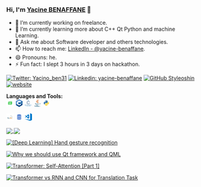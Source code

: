 ### Hi, I'm [Yacine BENAFFANE](https://styleoshin.github.io/portfolio/) 👋

<!--
**Styleoshin/Styleoshin** is a ✨ _special_ ✨ repository because its `README.md` (this file) appears on your GitHub profile.

Here are some ideas to get you started:
-->

- 🔭 I’m currently working on freelance.
- 🌱 I’m currently learning more about C++ Qt Python and machine Learning.
- 💬 Ask me about Software developer and others technologies.
- 📫 How to reach me: [LinkedIn - @yacine-benaffane](https://www.linkedin.com/in/yacine-benaffane/).
- 😄 Pronouns: he.
- ⚡ Fun fact: I slept 3 hours in 3 days on hackathon.

[![Twitter: Yacino_ben31](https://img.shields.io/twitter/follow/Yacino_ben31?style=social)](https://twitter.com/Yacino_ben31)
[![Linkedin: yacine-benaffane](https://img.shields.io/badge/-yacine_benaffane-blue?style=flat-square&logo=Linkedin&logoColor=white&link=https://www.linkedin.com/in/yacine-benaffane)](https://www.linkedin.com/in/yacine-benaffane)
[![GitHub Styleoshin](https://img.shields.io/github/followers/Styleoshin?label=follow&style=social)](https://github.com/Styleoshin)
[![website](https://img.shields.io/badge/Portfolio-Styleoshin-2648ff?style=flat-square&logo=google-chrome)](https://styleoshin.github.io/portfolio/)

**Languages and Tools:**  
<code><img height="20" src="https://raw.githubusercontent.com/github/explore/80688e429a7d4ef2fca1e82350fe8e3517d3494d/topics/qt/qt.png"></code>
<code><img height="20" src="https://raw.githubusercontent.com/github/explore/80688e429a7d4ef2fca1e82350fe8e3517d3494d/topics/cpp/cpp.png"></code>
<code><img height="20" src="https://raw.githubusercontent.com/github/explore/80688e429a7d4ef2fca1e82350fe8e3517d3494d/topics/c/c.png"></code>
<code><img height="20" src="https://raw.githubusercontent.com/github/explore/80688e429a7d4ef2fca1e82350fe8e3517d3494d/topics/java/java.png"></code>
<code><img height="20" src="https://raw.githubusercontent.com/github/explore/80688e429a7d4ef2fca1e82350fe8e3517d3494d/topics/python/python.png"></code>

<code><img height="20" src="https://raw.githubusercontent.com/github/explore/80688e429a7d4ef2fca1e82350fe8e3517d3494d/topics/mysql/mysql.png"></code>
<code><img height="20" src="https://raw.githubusercontent.com/github/explore/80688e429a7d4ef2fca1e82350fe8e3517d3494d/topics/sql/sql.png"></code>
<code><img height="20" src="https://raw.githubusercontent.com/github/explore/80688e429a7d4ef2fca1e82350fe8e3517d3494d/topics/visual-studio-code/visual-studio-code.png"></code>


<a href="https://github.com/iampawan">
  <img align="center" src="https://github-readme-stats.vercel.app/api/top-langs/?username=styleoshin&hide=css,html&langs_count=20&theme=tokyonight" />
</a>
  
<a href="https://github.com/iampawan">
  <img align="center" src="https://github-readme-stats.vercel.app/api?username=Styleoshin&count_private=true&show_icons=true&theme=tokyonight" />
</a>

<a target="_blank" href="https://github-readme-medium-recent-article.vercel.app/medium/@@yacine.benaffane/0"><img src="https://github-readme-medium-recent-article.vercel.app/medium/@yacine.benaffane/0" alt="[Deep Learning] Hand gesture recognition">
  
<a target="_blank" href="https://github-readme-medium-recent-article.vercel.app/medium/@@yacine.benaffane/1"><img src="https://github-readme-medium-recent-article.vercel.app/medium/@yacine.benaffane/1" alt="Why we should use Qt framework and QML">

<a target="_blank" href="https://github-readme-medium-recent-article.vercel.app/medium/@@yacine.benaffane/2"><img src="https://github-readme-medium-recent-article.vercel.app/medium/@yacine.benaffane/2" alt="Transformer: Self-Attention [Part 1]">
 
 
<a target="_blank" href="https://github-readme-medium-recent-article.vercel.app/medium/@@yacine.benaffane/3"><img src="https://github-readme-medium-recent-article.vercel.app/medium/@yacine.benaffane/3" alt="Transformer vs RNN and CNN for Translation Task">
  
